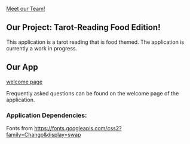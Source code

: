 [Meet our Team!](admin/team.md)

## Our Project: Tarot-Reading Food Edition!

This application is a tarot reading that is food themed. The application is currently a work in progress.

## Our App
[welcome page](https://cse110-sp23-groupll.github.io/cse110-sp23-group11/source/welcome.html)

Frequently asked questions can be found on the welcome page of the application. 

### Application Dependencies:
Fonts from https://fonts.googleapis.com/css2?family=Chango&display=swap